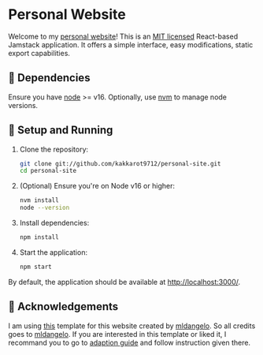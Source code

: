 # Personal Website

Welcome to my [personal website](https://vikalpg.in)! This is an [MIT licensed](https://github.com/mldangelo/personal-site/blob/main/LICENSE) React-based Jamstack application. It offers a simple interface, easy modifications, static export capabilities.

## 🔧 Dependencies

Ensure you have [node](https://nodejs.org/) >= v16. Optionally, use [nvm](https://github.com/nvm-sh/nvm#installing-and-updating) to manage node versions.

## 🚀 Setup and Running

1. Clone the repository:

   ```bash
   git clone git://github.com/kakkarot9712/personal-site.git
   cd personal-site
   ```

2. (Optional) Ensure you're on Node v16 or higher:

   ```bash
   nvm install
   node --version
   ```

3. Install dependencies:

   ```bash
   npm install
   ```

4. Start the application:

   ```bash
   npm start
   ```

By default, the application should be available at [http://localhost:3000/](http://localhost:3000/).

## 🙌 Acknowledgements

I am using [this](https://github.com/mldangelo/personal-site) template for this website created by [mldangelo](https://github.com/mldangelo). So all credits goes to [mldangelo](https://github.com/mldangelo). If you are interested in this template or liked it, I recommand you to go to [adaption guide](https://github.com/mldangelo/personal-site/blob/main/docs/adapting-guide.md) and follow instruction given there.